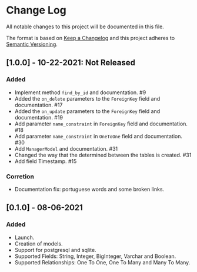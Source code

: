 # Change Log

All notable changes to this project will be documented in this file.

The format is based on [Keep a Changelog](http://keepachangelog.com/)
and this project adheres to [Semantic Versioning](http://semver.org/).

## [1.0.0] - 10-22-2021: Not Released

### Added
- Implement method `find_by_id` and documentation. #9 
- Added the `on_delete` parameters to the `ForeignKey` field and documentation. #17
- Added the `on_update` parameters to the `ForeignKey` field and documentation. #19 
- Add parameter `name_constraint` in `ForeignKey` field and documentation. #18 
- Add parameter `name_constraint` in `OneToOne` field and documentation. #30 
- Add `ManagerModel` and documentation. #31 
- Changed the way that the determined between the tables is created. #31 
- Add field Timestamp. #15

### Corretion
- Documentation fix: portuguese words and some broken links.

## [0.1.0] - 08-06-2021

### Added
- Launch.
- Creation of models.
- Support for postgresql and sqlite.
- Supported Fields: String, Integer, BigInteger, Varchar and Boolean.
- Supported Relationships: One To One, One To Many and Many To Many.